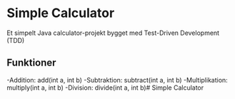 
# Simple Calculator
Et simpelt Java calculator-projekt bygget med Test-Driven Development (TDD)

## Funktioner

-Addition: add(int a, int b)
-Subtraktion: subtract(int a, int b)
-Multiplikation: multiply(int a, int b)
-Division: divide(int a, int b)# Simple Calculator




